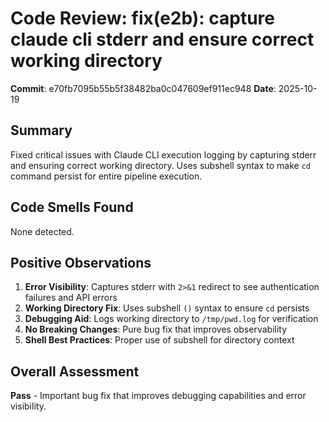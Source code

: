 # Code Review: fix(e2b): capture claude cli stderr and ensure correct working directory

**Commit**: e70fb7095b55b5f38482ba0c047609ef911ec948
**Date**: 2025-10-19

## Summary
Fixed critical issues with Claude CLI execution logging by capturing stderr and ensuring correct working directory. Uses subshell syntax to make `cd` command persist for entire pipeline execution.

## Code Smells Found

None detected.

## Positive Observations

1. **Error Visibility**: Captures stderr with `2>&1` redirect to see authentication failures and API errors
2. **Working Directory Fix**: Uses subshell `()` syntax to ensure `cd` persists
3. **Debugging Aid**: Logs working directory to `/tmp/pwd.log` for verification
4. **No Breaking Changes**: Pure bug fix that improves observability
5. **Shell Best Practices**: Proper use of subshell for directory context

## Overall Assessment
**Pass** - Important bug fix that improves debugging capabilities and error visibility.
